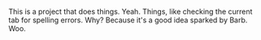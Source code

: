 This is a project that does things.
Yeah.
Things, like checking the current tab for spelling errors.
Why?
Because it's a good idea sparked by Barb.
Woo.
